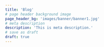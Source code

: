 ```yaml
---
title: 'Blog'
# page header background image
page_header_bg: 'images/banner/banner1.jpg'
# meta description
description: 'This is meta description.'
# save as draft
draft: true
---
```


